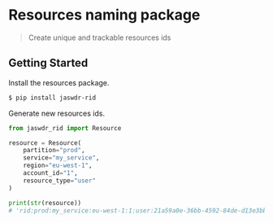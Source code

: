 # Resources naming package
> Create unique and trackable resources ids

## Getting Started

Install the resources package.

```bash
$ pip install jaswdr-rid
```

Generate new resources ids.

```python
from jaswdr_rid import Resource

resource = Resource(
    partition="prod",
    service="my_service",
    region="eu-west-1",
    account_id="1",
    resource_type="user"
)

print(str(resource))
# 'rid:prod:my_service:eu-west-1:1:user:21a59a0e-36bb-4592-84de-d13e3bbea982'
```
